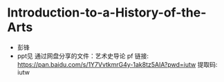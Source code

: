 # Introduction-to-a-History-of-the-Arts
- 彭锋
- ppt见 通过网盘分享的文件：艺术史导论 pf
链接: https://pan.baidu.com/s/1Y7VvtkmrG4y-1ak8tz5AIA?pwd=iutw 提取码: iutw
